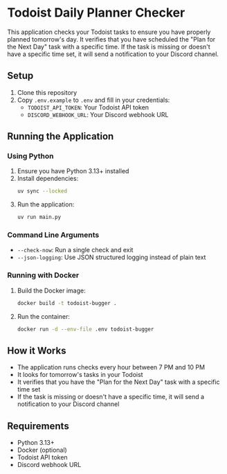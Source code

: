 # Todoist Daily Planner Checker

This application checks your Todoist tasks to ensure you have properly planned tomorrow's day. It verifies that you have scheduled the "Plan for the Next Day" task with a specific time. If the task is missing or doesn't have a specific time set, it will send a notification to your Discord channel.

## Setup

1. Clone this repository
2. Copy `.env.example` to `.env` and fill in your credentials:
   - `TODOIST_API_TOKEN`: Your Todoist API token
   - `DISCORD_WEBHOOK_URL`: Your Discord webhook URL

## Running the Application

### Using Python

1. Ensure you have Python 3.13+ installed
2. Install dependencies:
   ```bash
   uv sync --locked
   ```
3. Run the application:
   ```bash
   uv run main.py
   ```

### Command Line Arguments

- `--check-now`: Run a single check and exit
- `--json-logging`: Use JSON structured logging instead of plain text

### Running with Docker

1. Build the Docker image:
   ```bash
   docker build -t todoist-bugger .
   ```

2. Run the container:
   ```bash
   docker run -d --env-file .env todoist-bugger
   ```

## How it Works

- The application runs checks every hour between 7 PM and 10 PM
- It looks for tomorrow's tasks in your Todoist
- It verifies that you have the "Plan for the Next Day" task with a specific time set
- If the task is missing or doesn't have a specific time, it will send a notification to your Discord channel

## Requirements

- Python 3.13+
- Docker (optional)
- Todoist API token
- Discord webhook URL
